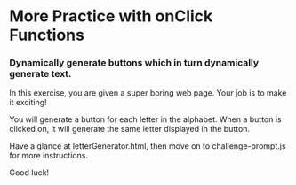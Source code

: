 # More Practice with onClick Functions #

### Dynamically generate buttons which in turn dynamically generate text. ###

In this exercise, you are given a super boring web page. Your job is to make it exciting! 

You will generate a button for each letter in the alphabet. When a button is clicked on, it will generate the same letter displayed in the button. 

Have a glance at letterGenerator.html, then move on to challenge-prompt.js for more instructions.

Good luck!